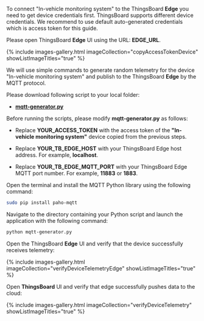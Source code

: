 To connect "In-vehicle monitoring system" to the ThingsBoard **Edge** you need to get device credentials first.
ThingsBoard supports different device credentials. We recommend to use default auto-generated credentials which is access token for this guide.

Please open ThingsBoard **Edge** UI using the URL: **EDGE_URL**.

{% include images-gallery.html imageCollection="copyAccessTokenDevice" showListImageTitles="true" %}

We will use simple commands to generate random telemetry for the device "In-vehicle monitoring system" and publish to the ThingsBoard **Edge** by the MQTT protocol.

Please download following script to your local folder:
- [**mqtt-generator.py**](/docs/{{docsPrefix}}use-cases/resources/data-filtering-traffic-reduce/mqtt-generator.py)

Before running the scripts, please modify **mqtt-generator.py** as follows:

- Replace **YOUR_ACCESS_TOKEN** with the access token of the **"In-vehicle monitoring system"** device copied from the previous steps.

- Replace **YOUR_TB_EDGE_HOST** with your ThingsBoard Edge host address. For example, **localhost**.

- Replace **YOUR_TB_EDGE_MQTT_PORT** with your ThingsBoard Edge MQTT port number. For example, **11883** or **1883**.

Open the terminal and install the MQTT Python library using the following command:

```bash
sudo pip install paho-mqtt
```
Navigate to the directory containing your Python script and launch the application with the following command:

```bash
python mqtt-generator.py
```
Open the ThingsBoard **Edge** UI and verify that the device successfully receives telemetry:

{% include images-gallery.html imageCollection="verifyDeviceTelemetryEdge" showListImageTitles="true" %}

Open **ThingsBoard** UI and verify that edge successfully pushes data to the cloud:

{% include images-gallery.html imageCollection="verifyDeviceTelemetry" showListImageTitles="true" %}